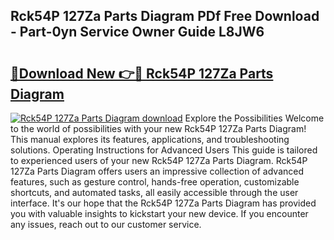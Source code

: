 ## Rck54P 127Za Parts Diagram PDf Free Download - Part-0yn Service Owner Guide L8JW6

# <h2><a href="http://dfjgust.blite.top/?on=Rck54P+127Za+Parts+Diagram">🔗Download New 👉🔴 Rck54P 127Za Parts Diagram</a></h2>

[![Rck54P 127Za Parts Diagram download](https://i.imgur.com/lujVjoI.png)](http://dfjgust.blite.top/?on=Rck54P+127Za+Parts+Diagram)
Explore the Possibilities Welcome to the world of possibilities with your new Rck54P 127Za Parts Diagram! This manual explores its features, applications, and troubleshooting solutions. Operating Instructions for Advanced Users This guide is tailored to experienced users of your new Rck54P 127Za Parts Diagram. Rck54P 127Za Parts Diagram offers users an impressive collection of advanced features, such as gesture control, hands-free operation, customizable shortcuts, and automated tasks, all easily accessible through the user interface. It's our hope that the Rck54P 127Za Parts Diagram has provided you with valuable insights to kickstart your new device. If you encounter any issues, reach out to our customer service.
